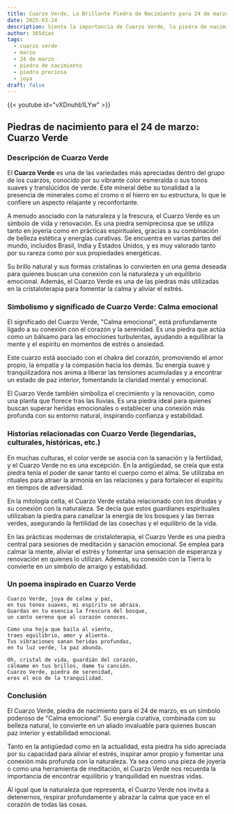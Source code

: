 ```yaml
---
title: Cuarzo Verde, La Brillante Piedra de Nacimiento para 24 de marzo
date: 2025-03-24
description: Sienta la importancia de Cuarzo Verde, la piedra de nacimiento de 24 de marzo que simboliza Calma emocional. Deje que su belleza y significado iluminen su día.
author: 365días
tags:
  - cuarzo verde
  - marzo
  - 24 de marzo
  - piedra de nacimiento
  - piedra preciosa
  - joya
draft: false
---
```


{{< youtube id="vXDnuhb1LYw" >}}


## Piedras de nacimiento para el 24 de marzo: Cuarzo Verde

### Descripción de Cuarzo Verde

El **Cuarzo Verde** es una de las variedades más apreciadas dentro del grupo de los cuarzos, conocido por su vibrante color esmeralda o sus tonos suaves y translúcidos de verde. Este mineral debe su tonalidad a la presencia de minerales como el cromo o el hierro en su estructura, lo que le confiere un aspecto relajante y reconfortante.

A menudo asociado con la naturaleza y la frescura, el Cuarzo Verde es un símbolo de vida y renovación. Es una piedra semipreciosa que se utiliza tanto en joyería como en prácticas espirituales, gracias a su combinación de belleza estética y energías curativas. Se encuentra en varias partes del mundo, incluidos Brasil, India y Estados Unidos, y es muy valorado tanto por su rareza como por sus propiedades energéticas.

Su brillo natural y sus formas cristalinas lo convierten en una gema deseada para quienes buscan una conexión con la naturaleza y un equilibrio emocional. Además, el Cuarzo Verde es una de las piedras más utilizadas en la cristaloterapia para fomentar la calma y aliviar el estrés.

### Simbolismo y significado de Cuarzo Verde: Calma emocional

El significado del Cuarzo Verde, "Calma emocional", está profundamente ligado a su conexión con el corazón y la serenidad. Es una piedra que actúa como un bálsamo para las emociones turbulentas, ayudando a equilibrar la mente y el espíritu en momentos de estrés o ansiedad.

Este cuarzo está asociado con el chakra del corazón, promoviendo el amor propio, la empatía y la compasión hacia los demás. Su energía suave y tranquilizadora nos anima a liberar las tensiones acumuladas y a encontrar un estado de paz interior, fomentando la claridad mental y emocional.

El Cuarzo Verde también simboliza el crecimiento y la renovación, como una planta que florece tras las lluvias. Es una piedra ideal para quienes buscan superar heridas emocionales o establecer una conexión más profunda con su entorno natural, inspirando confianza y estabilidad.

### Historias relacionadas con Cuarzo Verde (legendarias, culturales, históricas, etc.)

En muchas culturas, el color verde se asocia con la sanación y la fertilidad, y el Cuarzo Verde no es una excepción. En la antigüedad, se creía que esta piedra tenía el poder de sanar tanto el cuerpo como el alma. Se utilizaba en rituales para atraer la armonía en las relaciones y para fortalecer el espíritu en tiempos de adversidad.

En la mitología celta, el Cuarzo Verde estaba relacionado con los druidas y su conexión con la naturaleza. Se decía que estos guardianes espirituales utilizaban la piedra para canalizar la energía de los bosques y las tierras verdes, asegurando la fertilidad de las cosechas y el equilibrio de la vida.

En las prácticas modernas de cristaloterapia, el Cuarzo Verde es una piedra central para sesiones de meditación y sanación emocional. Se emplea para calmar la mente, aliviar el estrés y fomentar una sensación de esperanza y renovación en quienes lo utilizan. Además, su conexión con la Tierra lo convierte en un símbolo de arraigo y estabilidad.

### Un poema inspirado en Cuarzo Verde

```
Cuarzo Verde, joya de calma y paz,  
en tus tonos suaves, mi espíritu se abraza.  
Guardas en tu esencia la frescura del bosque,  
un canto sereno que al corazón conoces.  

Como una hoja que baila al viento,  
traes equilibrio, amor y aliento.  
Tus vibraciones sanan heridas profundas,  
en tu luz verde, la paz abunda.  

Oh, cristal de vida, guardián del corazón,  
cálmame en tus brillos, dame tu canción.  
Cuarzo Verde, piedra de serenidad,  
eres el eco de la tranquilidad.
```

### Conclusión

El Cuarzo Verde, piedra de nacimiento para el 24 de marzo, es un símbolo poderoso de "Calma emocional". Su energía curativa, combinada con su belleza natural, lo convierte en un aliado invaluable para quienes buscan paz interior y estabilidad emocional.

Tanto en la antigüedad como en la actualidad, esta piedra ha sido apreciada por su capacidad para aliviar el estrés, inspirar amor propio y fomentar una conexión más profunda con la naturaleza. Ya sea como una pieza de joyería o como una herramienta de meditación, el Cuarzo Verde nos recuerda la importancia de encontrar equilibrio y tranquilidad en nuestras vidas.

Al igual que la naturaleza que representa, el Cuarzo Verde nos invita a detenernos, respirar profundamente y abrazar la calma que yace en el corazón de todas las cosas.
